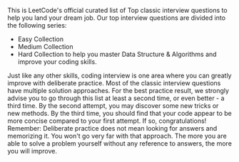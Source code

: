 This is LeetCode's official curated list of Top classic interview questions to help you land your dream job. Our top interview questions are divided into the following series:

+ Easy Collection
+ Medium Collection
+ Hard Collection
to help you master Data Structure & Algorithms and improve your coding skills.

Just like any other skills, coding interview is one area where you can greatly improve with deliberate practice.
Most of the classic interview questions have multiple solution approaches. For the best practice result, we strongly advise you to go through this list at least a second time, or even better - a third time.
By the second attempt, you may discover some new tricks or new methods. By the third time, you should find that your code appear to be more concise compared to your first attempt. If so, congratulations!
Remember: Deliberate practice does not mean looking for answers and memorizing it. You won't go very far with that approach. The more you are able to solve a problem yourself without any reference to answers, the more you will improve.
